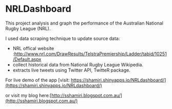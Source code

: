 # NRLDashboard
This project analysis and graph the performance of the Australian National Rugby League (NRL).

I used data scraping technique to update source data:

- NRL offical website :http://www.nrl.com/DrawResults/TelstraPremiership/Ladder/tabid/10251/Default.aspx
- collect historical data from National Rugby League Wikipedia.
- extracts live tweets using Twitter API, TwitteR package.

For live demo of the app [visit: https://shamiri.shinyapps.io/NRLdashboard/](https://shamiri.shinyapps.io/NRLdashboard/)

or visit my blog here:[http://sshamiri.blogspot.com.au/](http://sshamiri.blogspot.com.au/)



